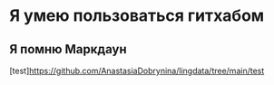 # Я умею пользоваться гитхабом
## Я помню Маркдаун
[test]https://github.com/AnastasiaDobrynina/lingdata/tree/main/test
